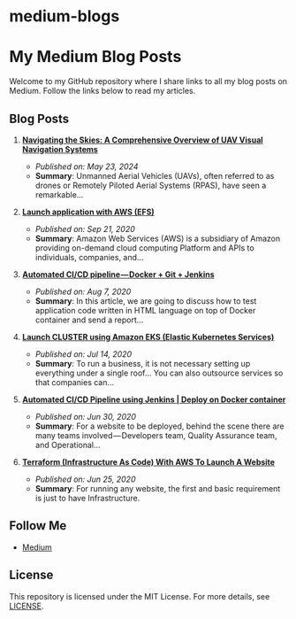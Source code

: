 # medium-blogs

# My Medium Blog Posts

Welcome to my GitHub repository where I share links to all my blog posts on Medium. Follow the links below to read my articles.

## Blog Posts

1. **[Navigating the Skies: A Comprehensive Overview of UAV Visual Navigation Systems](https://medium.com/@priyankanahar/navigating-the-skies-a-comprehensive-overview-of-uav-visual-navigation-systems-d3627c10d5aa)**
   - *Published on: May 23, 2024*
   - **Summary**: Unmanned Aerial Vehicles (UAVs), often referred to as drones or Remotely Piloted Aerial Systems (RPAS), have seen a remarkable…

2. **[Launch application with AWS (EFS)](https://medium.com/@priyankanahar/launch-application-with-aws-efs-fd058d9860c6)**
   - *Published on: Sep 21, 2020*
   - **Summary**: Amazon Web Services (AWS) is a subsidiary of Amazon providing on-demand cloud computing Platform and APIs to individuals, companies, and…

3. **[Automated CI/CD pipeline — Docker + Git + Jenkins](https://medium.com/@priyankanahar/automated-ci-cd-pipeline-docker-git-jenkins-12a15f6612c8)**
   - *Published on: Aug 7, 2020*
   - **Summary**: In this article, we are going to discuss how to test application code written in HTML language on top of Docker container and send a report…

4. **[Launch CLUSTER using Amazon EKS (Elastic Kubernetes Services)](https://medium.com/@priyankanahar/launch-cluster-using-amazon-eks-elastic-kubernetes-services-eec2ed18d1d5)**
   - *Published on: Jul 14, 2020*
   - **Summary**: To run a business, it is not necessary setting up everything under a single roof… You can also outsource services so that companies can…

5. **[Automated CI/CD Pipeline using Jenkins | Deploy on Docker container](https://medium.com/@priyankanahar/automated-ci-cd-pipeline-using-jenkins-deploy-on-docker-container-2bb9011827f7)**
   - *Published on: Jun 30, 2020*
   - **Summary**: For a website to be deployed, behind the scene there are many teams involved — Developers team, Quality Assurance team, and Operational…

6. **[Terraform (Infrastructure As Code) With AWS To Launch A Website](https://medium.com/@priyankanahar/terraform-infrastructure-as-code-with-aws-to-launch-a-website-823170f28cf1)**
   - *Published on: Jun 25, 2020*
   - **Summary**: For running any website, the first and basic requirement is just to have Infrastructure.
   




## Follow Me

- [Medium](https://medium.com/@priyankanahar)


## License

This repository is licensed under the MIT License. For more details, see [LICENSE](LICENSE).
